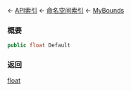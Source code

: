 ← [API索引](Api-Index) ← [命名空间索引](Namespace-Index) ← [MyBounds](VRageMath.MyBounds)

### 概要

```csharp
public float Default
```

### 返回

[float](https://docs.microsoft.com/en-us/dotnet/api/System.Single?view=netframework-4.6)

